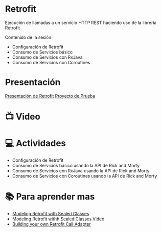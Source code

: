 # Retrofit
Ejecución de llamadas a un servicio HTTP REST haciendo uso de la librería Retrofit

Contenido de la sesión
- Configuración de Retrofit
- Consumo de Servicios básico
- Consumo de Servicios con RxJava
- Consumo de Servicios con Coroutines

# Presentación

[Presentación de Retrofit](https://docs.google.com/presentation/d/1hpJuGmgkLIHIBdDUpMWwR1tBm6Si7aVPUOOsSZyCHOA/edit?usp=sharing)
[Proyecto de Prueba](https://github.com/an-lopez/retrofit-examples)

# :tv:  Video

# :computer:  Actividades
- Configuración de Retrofit
- Consumo de Servicios básico usando la API de Rick and Morty
- Consumo de Servicios con RxJava usando la API de Rick and Morty
- Consumo de Servicios con Coroutines usando la API de Rick and Morty

# :books: Para aprender mas 
- [Modeling Retrofit with Sealed Classes](https://proandroiddev.com/modeling-retrofit-responses-with-sealed-classes-and-coroutines-9d6302077dfe)
- [Modeling Retrofit withh Sealed Classes Video](https://www.youtube.com/watch?v=agjbbn9Swkc&ab_channel=AndroidWorldwide)
- [Building your own Retrofit Call Adapter](https://medium.com/android-news/building-your-own-retrofit-call-adapter-b198169bab69)
